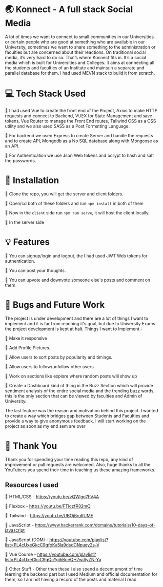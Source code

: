 # 🌏 Konnect - A full stack Social Media 
A lot of times we want to connect to small communities in our Universities or certain people who are good at something who are available in our University, sometimes we want to share something to the administration or faculties but are concerned about their reactions. On traditional social media, it’s very hard to do so. That’s where Konnect fits in. It’s a social media which is built for Universities and Colleges. It aims at connecting all the students and faculties of an Institute and maintain a separate and parallel database for them. 
I had used MEVN stack to build it from scratch.  

# 💻 Tech Stack Used

🔹 I had used Vue to create the front end of the Project, Axios to make HTTP requests and connect to Backend, VUEX for State Management and save tokens, Vue Router to manage the Front End routes, Tailwind CSS as a CSS utility and we also used SASS as a Post Formatting Language.

🔹 For backend we used Express to create Server and handle the requests and to create API, Mongodb as a No SQL database along with Mongoose as an API.

🔹 For Authentication we use Json Web tokens and bcrypt to hash and salt the passwords.

# 🔧 Installation

🔹 Clone the repo, you will get the server and client folders.

🔹 Open/cd both of these folders and run `npm install` in both of them

🔹 Now in the `client` side run `npm run serve`, it will host the client locally.

🔹 In the server side

# 💡 Features

🔹 You can signup/login and logout, the I had used JWT Web tokens for authentication.

🔹 You can post your thoughts.

🔹 You can upvote and downvote someone else's posts and comment on them.

# 🐛 Bugs and Future Work

The project is under development and there are a lot of things I want to implement and it is far from reaching it's goal, but due to University Exams the project development is kept at halt.
Things I want to Implement - 

🔹 Make it responsive

🔹 Add Profile Pictures.

🔹 Allow users to sort posts by popularity and timings.

🔹 Allow users to follow/unfollow other users

🔹 Work on sections like explore where random posts will show up

🔹 Create a Dashboard kind of thing in the Buzz Section which will provide sentiment analysis of the entire social media and the trending buzz words, this is the only section that can be viewed by faculties and Admin of University.

The last feature was the reason and motivation behind this project. I wanted to create a way which bridges gap between Students and Faculties and provide a way to give anonymous feedback. 
I will start working on the project as soon as my end sem are over

# 💜 Thank You

Thank you for spending your time reading this repo, any kind of improvement or pull requests are welcomed.
Also, huge thanks to all the YouTubers you spend their time in teaching us these amazing frameworks.

## Resources I used

🔹 HTML/CSS - https://youtu.be/vQWlgd7hV4A

🔹 Flexbox - https://youtu.be/FTlczfR82mQ

🔹 Tailwind - https://youtu.be/UBOj6rqRUME

🔹 JavaScript - https://www.hackerrank.com/domains/tutorials/10-days-of-javascript

🔹 JavaScript (DOM) - https://youtube.com/playlist?list=PL4cUxeGkcC9gfoKa5la9dsdCNpuey2s-V

🔹 Vue Course - https://youtube.com/playlist?list=PL4cUxeGkcC9gQcYgjhBoeQH7wiAyZNrYa

🔹 Other Stuff - Other then these I also spend a decent amont of time learning the backend part but I used Medium and official documentation for them, so I am not having a record of the posts and material I read.

